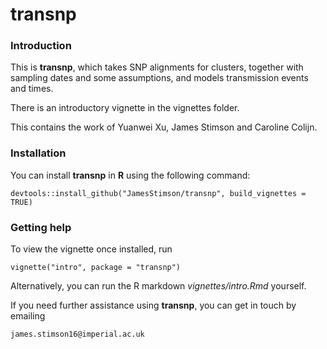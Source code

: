 # **transnp**

### Introduction

This is **transnp**, which takes SNP alignments for clusters, together with sampling dates and some assumptions, and models transmission events and times.

There is an introductory vignette in the vignettes folder.

This contains the work of Yuanwei Xu, James Stimson and Caroline Colijn.

### Installation

You can install **transnp** in **R** using the following command:
```{r}
devtools::install_github("JamesStimson/transnp", build_vignettes = TRUE)
```

### Getting help

To view the vignette once installed, run
```{r}
vignette("intro", package = "transnp")
```

Alternatively, you can run the R markdown *vignettes/intro.Rmd* yourself.

If you need further assistance using **transnp**, you can get in touch by emailing 
```{r}
james.stimson16@imperial.ac.uk
```
